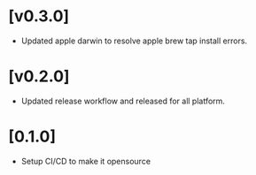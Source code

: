 # [v0.3.0]

- Updated apple darwin to resolve apple brew tap install errors.

# [v0.2.0]

- Updated release workflow and released for all platform.

# [0.1.0]

- Setup CI/CD to make it opensource